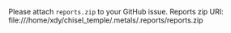Please attach `reports.zip` to your GitHub issue.
Reports zip URI: file:///home/xdy/chisel_temple/.metals/.reports/reports.zip
